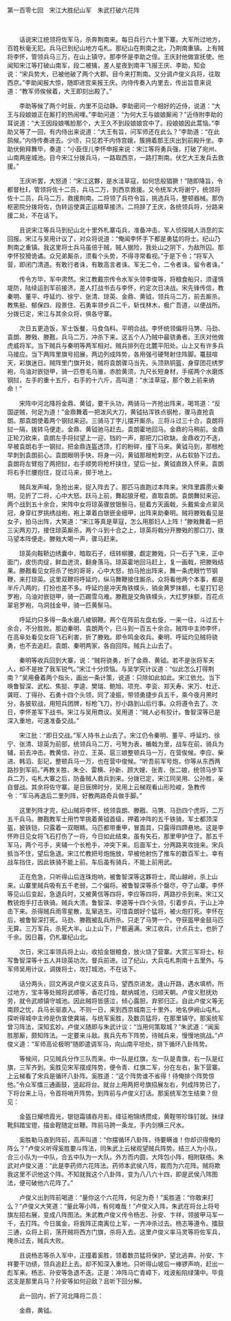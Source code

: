 第一百零七回　宋江大胜纪山军　朱武打破六花阵

　

　　话说宋江统领将佐军马，杀奔荆南来。每日兵行六十里下寨。大军所过地方，百姓秋毫无犯。兵马已到纪山地方屯札。那纪山在荆南之北，乃荆南重镇。上有贼将李怀，管领兵马三万，在山上镇守。那李怀是李助之侄。王庆封他做宣抚使。他闻知宋江等打破山南军，段二被擒，差人星夜到南丰飞报王庆、李助，知会说：“宋兵势大，已被他破了两个大郡。目今来打荆南。又分调卢俊义兵将，往取西京。”李助闻报大惊，随即进宫来报王庆。内侍传奏入内里去，传出旨意来说道：“教军师俟候着，大王即刻出殿了。”

　　李助等候了两个时辰，内里不见动静。李助密问一个相好的近侍，说道：“大王与段娘娘正在厮打的热闹哩。”李助问道：“为何大王与娘娘厮闹？”近侍附李助的耳说道：“大王因段娘嘴脸那个，大王久不到段娘娘宫中了。段娘娘因此蒿恼。”李助又等了一回，有内侍出来说道：“大王有旨，问军师还在此么？”李助道：“在此鹄候。”内侍传奏进去。少顷，只见若干内侍宫娥，簇拥着那王庆出到前殿升坐。李助伏俯拜舞毕，奏道：“小臣侄儿李怀申报来说：宋江等将勇兵强，打破了宛州、山南两座城池。目今宋江分拨兵马，一路取西京，一路打荆南。伏乞大王发兵去救援。”

　　王庆听罢，大怒道：“宋江这夥，是水洼草寇，如何恁般猖獗！”随即降旨，令都督杜，管领将佐十二员，兵马二万，到西京救援。又令统军大将谢宁，统领将佐十二员，兵马二万，救援荆南。二将领了兵符令旨，挑选兵马，整顿器械。那伪枢密院分拨将佐，伪转运使龚正运粮草接济。二将辞了王庆，各统领兵将，分路来援二处，不在话下。

　　且说宋江等兵马到纪山北十里外札寨屯兵，准备冲击。军人侦探贼人消息的实回报。宋江与吴用计议了，对众将说道：“俺闻李怀手下都是勇猛的将士。纪山乃荆南之重镇。我这里将士兵马虽倍于贼，贼人据险，我处山之阴下，为敌所囚。那李怀狡猾诡谲。众兄弟厮杀，须看个头势，不得寻常看视。”于是下令；“将军入营，即闭门清道。有敢行者诛，有敢高言者诛。军无二令，二令者诛。留令者诛。”

　　传令方毕，军中肃然。宋江教戴宗传令水军头领李俊等，将粮食船只，须谨慎堤防，陆续运到军前接济。差人打战书去与李怀，约定次日决战。宋先锋传信，教秦明、董平、呼延灼、徐宁、张清、琼英、金鼎、黄钺，领兵马二万，前去厮杀。教焦挺、郁保四、段景住、石勇率领步兵二千，斩伐林木，极广吾道，以便战所。分拨已定，宋江与其余众将，俱各守寨。

　　次日五更造饭，军士饭餐，马食刍料。平明合战。李怀统领偏将马勥、马劲、袁朗、滕戣、滕戡，兵马二万，冲杀下来。这五个人乃贼中最骁勇者。王庆对他做虎威将军。当下贼兵与秦明等两军相对。贼兵排列在北麓平阳处。山上又有许多兵马接应。当下两阵里旗号招展，两边列成阵势，各用强弓硬弩射住阵脚。鼍鼓喧天，彩旗迷日。贼阵里门旗开处，贼将袁朗骤马当先，头顶熟铜盔，身穿团花绣罗袍，乌油对嵌铠甲，骑一匹卷毛乌骓，赤脸黄须，九尺长短身材，手掿两个水磨炼钢挝，左手的重十五斤，右手的十六斤，高叫道：“水洼草寇，那个敢上前来纳命！”

　　宋阵中河北降将金鼎、黄钺，要干头功，两骑马一齐抢出阵来，喝骂道：“反国逆贼，何足为道！”金鼎舞着一把泼风大刀，黄钺拈浑铁点钢枪，骤马直抢袁朗。那袁朗使着两个钢挝来迎。三骑马丁字儿摆开厮杀。三将斗过三十合，袁朗将挝一隔，拨转马便走。金鼎、黄钺驰马赶去。袁朗霍地回马。金鼎的马稍前。金鼎正轮刀砍来，袁朗左手将挝望上一迎，铛的一声，那把刀口砍缺。金鼎收刀不迭，早被袁朗右手一钢挝，把金鼎连盔透顶，打的粉碎，撞下马来。黄钺马到，那根枪早刺到袁朗前心。袁朗眼明手快，将身一闪，黄钺那根枪刺空，从右软胁下过去。袁朗将左臂抱了两把挝，右手顺势将枪杆挟住，望后一扯，黄钺直跌入怀来。袁朗将右手拦腰抱住，捉过马来，掷于地上。

　　贼兵发声喊，急抢出来，捉入阵去了。那匹马直跑过本阵来。宋阵里霹雳火秦明，见折了二将，心中大怒。跃马上前，舞起狼牙棍，直取袁朗。袁朗舞挝来迎。两个战到五十余合，宋阵中女将琼英骤放银鬃马，挺着方天画戟，头戴紫金点翠凤冠，身穿红罗挑绣战袍，袍上罩着白银嵌金细甲，出阵来助秦明。贼将滕戣看见是女子，拍马出阵，大笑道：“宋江等真是草寇，怎么用那妇人上阵！”滕戣舞着一把三尖两刃刀，接住琼英厮杀。两个斗到十合之上，琼英将戟分开滕戣的那口刀，拨马望本阵便走。滕戣大喝一声，骤马赶来。

　　琼英向鞍鞒边绣囊中，暗取石子，纽转柳腰，觑定滕戣，只一石子飞来，正中面门，皮伤肉绽，鲜血迸流，翻身落马。琼英霍地回马赶上，复一画戟，把滕戣结果。滕戡看见女将杀了他的哥哥，心中大怒，拍马抢出阵来，舞一条虎眼竹节钢鞭，来打琼英。这里双鞭将呼延灼，纵马舞鞭接住厮杀。众将看他两个本事，都是半斤八两的，打扮也差不多。呼延灼是冲天角铁幞头，销金黄罗抹额，七星打钉皂罗袍，乌油对嵌铠甲，骑一匹踢雪乌难。滕戡是交角铁幞头，大红罗抹额，百花点翠皂罗袍，乌洞戗金甲，骑一匹黄鬃马。

　　呼延灼只多得一条水磨八棱钢鞭。两个在阵前左盘右旋，一来一往，斗过五十余合，不分胜败。那边秦明、袁朗两个，已斗到一百五十余合。贼阵中主帅李怀，在高阜处看见女将飞石利害，折了滕戣。即令鸣金收兵。秦明、呼延灼见贼将骁勇，也不去追赶。袁朗、秦明两家，各自回阵。贼兵上山去了。

　　秦明等收兵回到大寨，说：“贼将骁勇，折了金鼎、黄钺。若不是张将军夫人，却不是挫了我军锐气。”宋江十分烦恼。与吴学究计议道：“似此怎么打得荆南？”吴用叠着两个指头，画出一条计策，说道：只除如此如此。宋江依允。当下唤鲁智深、武松、焦挺、李逵、樊瑞、鲍旭、项充、李衮、郑天寿、宋万、杜迁、龚旺、丁得孙、石勇十四个头领，同了凌振，带领勇捷步兵五千，乘今夜月黑时分，各披软战，用短兵团牌，标枪飞刀，抄小路到山后行事。众将遵令去了。次日，李怀差军下战书。宋江与吴用商议。吴用道：“贼人必有狡计。鲁智深等已是深入重地，可速准备交战。”

　　宋江批：“即日交战。”军人持书上山去了。宋江仍令秦明、董平、呼延灼、徐宁、张清、琼英为前部，统领兵马二万，弓弩为表，楯戟为里，战车在前，骑兵为辅，前去冲击。教黄信、孙立、王英、扈三娘整顿兵马一万，在营俟候。李应、柴进、韩滔、彭玘，整顿兵马一万，也在营中俊候。“听吾前军号炮，你等从东西两路抄到军前。”再教关胜、朱仝、雷横、孙新、顾大嫂、张青、张二娘，统领马步军兵二万，屯札大寨之后，防备贼人救兵到来。分拨已定，宋江同吴用、公孙胜，亲自督战。其余将佐守寨。是日辰牌时分，吴用上云梯观看山形险峻，急教传令：“军马再退后二里列阵，好教两路奇兵做手脚。”

　　这里列阵才完，纪山贼将李怀，统领袁朗、滕戡、马勥、马劲四个虎将，二万五千兵马。滕戡教军士用竹竿挑着黄钺首级，押着冲阵的五千铁骑，军士都顶深盔，披铁铠，只露着一双眼睛。马匹都带重甲，冒面具，只露得四蹄悬地。这是李怀昨日见女将飞石打伤了一将，今日如此结束。虽有矢石，那里甲护住了。那五千军马，两个弓手，夹辅一个长枪手，冲突下来。后面军士，分两路夹攻拢来。宋兵抵当不住，望后急退。宋江忙教把号炮施放，早被他射伤了推车的数百军士。幸有战车挡住，因此铁骑不能上前。车后虽有骑兵，不能上前用武。

　　正在危急，只听得山后连珠炮响，被鲁智深等这夥将士，爬山越岭，杀上山来。山寨里贼兵吸有五千老弱，二个偏将。被鲁智深等杀个罄尽，夺了山寨。李怀等见山后变起，急退兵时，又被黄信等四将，李应等四将，两路抄杀到来。宋江又教铳炮手打击铁骑。贼兵大溃。鲁智深、李逵等十四个头领，引着步兵，于山上冲击下来。杀得贼兵雨零星散，乱窜逃生。可惜袁朗好个猛将，被火炮打死。李怀在后，被鲁智深打死。马劲、滕戡被乱兵所杀。只走了马勥一个。夺获盔甲金鼓马匹无算。三万军兵，杀死大半。山上山下，尸骸遍满。宋江收兵，计点兵士，也折了千余。因日暮，仍札寨纪山北。

　　次日，宋江率领兵将上山，收拾金银粮食，放火烧了营寨。大赏三军将士。标写鲁智深等十五人并琼英功次。督兵前进。过了纪山，大兵屯札荆南十五里外。与军师吴用计议，调拨将士，攻打城池，不在话下。

　　话分两头，回文再说卢俊义这支兵马，望西京进发。逢山开路，遇水填桥。所过地方，宝丰等处贼将武顺等，香花灯烛，献纳城池，归顺天朝。卢俊义慰抚劝劳，就令武顺镇守城池。因此贼将皆感泣，倾心露胆，弃邪归正。自此卢俊义等无南顾之忧，兵马长驱直入。不则一日，来到西京城南三十里外，地名伊阙山屯札。探听得城中主帅是伪宣使龚端，与统军奚胜，及数员猛将，在那里镇守。那奚统军曾习阵法，深知玄妙。卢俊义随即与朱武计议：“当用何策取城？”朱武道：“闻奚胜那厮，颇知阵法。一定要来斗敌。我兵先布下阵势，待贼兵来，慢慢地挑战。”卢俊义道：“军师高论极明”随即遣调军马，向山南平坦处，排下循环八卦阵势。

　　等候间，只见贼兵分作三队而来。中一队是红旗，左一队是青旗，右一队是红旗，三军齐到。奚胜见宋军摆成阵势，便令青、红旗二军，分在左右，紥下营寨。上云梯看了宋兵是循环八卦阵。奚胜道：“这个阵势谁不省得！待俺排个阵势惊他。”令众军擂三通画鼓，竖起将台。就台上用两把号旗招展左右，列成阵势已了，下将台来上马，令首将哨开阵势。到阵前与卢俊义打话。那奚统军怎生结束？但见：

　　金盔日耀喷霞光，银铠霜铺吞月影。绛征袍锦绣攒成，黄鞓带珍珠钉就。抹绿靴斜踏宝镫，描金鞓随定丝鞭。阵前马跨一条龙，手内剑横三尺水。

　　奚胜勒马直到阵前，高声叫道：“你摆循环八卦阵，待要瞒谁！你却识得俺的阵么？”卢俊义听得奚胜要斗阵法，同朱武上云梯观望贼兵阵势。结三人为小队，合三小队为一中队，合五中队为一大队。外方而内圆，大阵包小阵，相附联络。朱武对卢俊义道：“此是李药师六花阵法。药师本武侯八阵，裁而为六花阵。贼将欺我这里不识他这个阵。不知就我这个八卦阵，变为八八六十四，即是武侯八阵图法，便可破他六花阵了。”

　　卢俊义出到阵前喝道：“量你这个六花阵，何足为奇！”奚胜道：“你敢来打么？”卢俊义大笑道：“量此等小阵，有何难哉！”卢俊义入阵，朱武在将台上将号旗左招右展，变成八阵图法。朱武教卢俊义传令杨志、孙安、卞祥，领披甲马军一千，去打阵。今日属金，将我阵正南离位上军，一齐冲杀过去。杨志等遵令。擂鼓三通，众将上前，荡开贼将西方门旗，杀将入去。这里卢俊义率马灵等将佐军兵，掩杀过去，贼兵大败。

　　且说杨志等杀入军中，正撞着奚胜，领着数员猛将保护，望北逃奔。孙安、卞祥要干功绩，领兵追赶上去。却不知深入重地。只听得山坡后一棒锣声响，赶出一彪军来。杨志、孙安等急退不迭。正是：冲阵马亡青嶂下，戏波船陷绿蒲中。毕竟这支是那里兵马？孙安等如何迎敌？且听下回分解。

　　此一回内，折了河北降将二员：

　　金鼎，黄钺。
